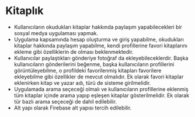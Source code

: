 # Kitaplık

- Kullanıcıların okudukları kitaplar hakkında paylaşım yapabilecekleri bir sosyal medya uygulaması yapmak.
- Uygulama kapsamında hesap oluşturma ve giriş yapabilme, okudukları kitaplar hakkında paylaşım yapabilme, kendi profillerine favori kitaplarını ekleme gibi özelliklerin de olması beklenmektedir. 
- Kullanıcılar paylaştıkları gönderiye fotoğraf da ekleyebileceklerdir. Başka kullanıcıların gönderilerini beğenme, başka kullanıcıların profillerini görüntüleyebilme, o profildeki favorilenmiş kitapları favorilere ekleyebilme gibi özellikler de mevcut olmalıdır. Ek olarak favori kitaplar eklenirken kitap ve yazar adı, türü de sisteme girilmelidir.
- Uygulamada arama seçeceği olmalı ve kullanıcıların profillerine eklenmiş tüm kitaplar içinde arama yapıp eşleşen kitaplar gösterilmelidir. Ek olarak tür bazlı arama seçeceği de dahil edilebilir.
- Alt yapı olarak Firebase alt yapısı tercih edilebilir.    
